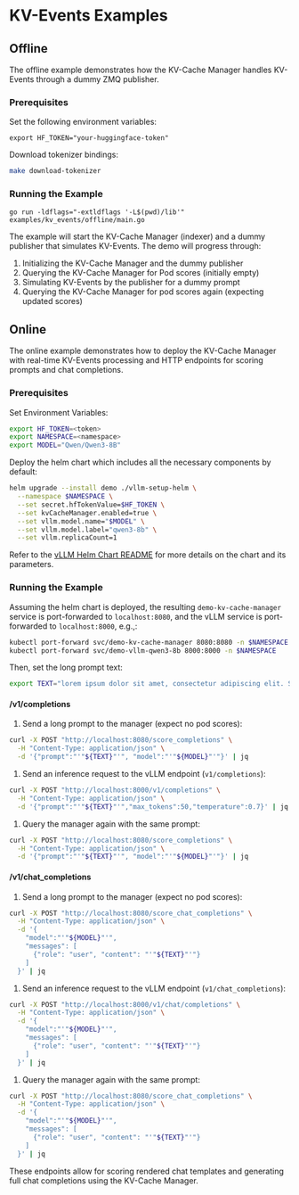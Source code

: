 # KV-Events Examples

## Offline

The offline example demonstrates how the KV-Cache Manager handles KV-Events through a dummy ZMQ publisher.

### Prerequisites

Set the following environment variables:
```
export HF_TOKEN="your-huggingface-token"
```

Download tokenizer bindings:
```bash
make download-tokenizer
```

### Running the Example
```
go run -ldflags="-extldflags '-L$(pwd)/lib'" examples/kv_events/offline/main.go
```

The example will start the KV-Cache Manager (indexer) and a dummy publisher that simulates KV-Events. 
The demo will progress through:
1. Initializing the KV-Cache Manager and the dummy publisher
2. Querying the KV-Cache Manager for Pod scores (initially empty)
3. Simulating KV-Events by the publisher for a dummy prompt
4. Querying the KV-Cache Manager for pod scores again (expecting updated scores)

## Online

The online example demonstrates how to deploy the KV-Cache Manager with real-time KV-Events processing and HTTP endpoints for scoring prompts and chat completions.

### Prerequisites

Set Environment Variables:
```bash
export HF_TOKEN=<token>
export NAMESPACE=<namespace>
export MODEL="Qwen/Qwen3-8B"
```

Deploy the helm chart which includes all the necessary components by default:
```bash
helm upgrade --install demo ./vllm-setup-helm \
  --namespace $NAMESPACE \
  --set secret.hfTokenValue=$HF_TOKEN \
  --set kvCacheManager.enabled=true \
  --set vllm.model.name="$MODEL" \
  --set vllm.model.label="qwen3-8b" \
  --set vllm.replicaCount=1
```

Refer to the [vLLM Helm Chart README](../vllm-setup-helm/README.md) for more details on the chart and its parameters.

### Running the Example
Assuming the helm chart is deployed, the resulting `demo-kv-cache-manager` service is port-forwarded to `localhost:8080`, 
and the vLLM service is port-forwarded to `localhost:8000`, e.g.,:

```bash
kubectl port-forward svc/demo-kv-cache-manager 8080:8080 -n $NAMESPACE
kubectl port-forward svc/demo-vllm-qwen3-8b 8000:8000 -n $NAMESPACE
```

Then, set the long prompt text:

```bash
export TEXT="lorem ipsum dolor sit amet, consectetur adipiscing elit. Sed do eiusmod tempor incididunt ut labore et dolore magna aliqua. Ut enim ad minim veniam, quis nostrud exercitation ullamco laboris nisi ut aliquip ex ea commodo consequat. Duis aute irure dolor in reprehenderit in voluptate velit esse cillum dolore eu fugiat nulla pariatur. Excepteur sint occaecat cupidatat non proident, sunt in culpa qui officia deserunt mollit anim id est laborum. Lorem ipsum dolor sit amet, consectetur adipiscing elit. Curabitur pretium tincidunt lacus. Nulla gravida orci a odio. Nullam varius, turpis et commodo pharetra, est eros bibendum elit, nec luctus magna felis sollicitudin mauris. Integer in mauris eu nibh euismod gravida. Duis ac tellus et risus vulputate vehicula. Donec lobortis risus a elit. Etiam tempor. Ut ullamcorper, ligula eu tempor congue, eros est euismod turpis, id tincidunt sapien risus a quam. Maecenas fermentum consequat mi. Donec fermentum. Pellentesque malesuada nulla a mi. Duis sapien sem, aliquet nec, commodo eget, consequat quis, neque. Aliquam faucibus, elit ut dictum aliquet, felis nisl adipiscing sapien, sed malesuada diam lacus eget erat. Cras mollis scelerisque nunc. Nullam arcu. Aliquam consequat. Curabitur augue lorem, dapibus quis, laoreet et, pretium ac, nisi. Aenean magna nisl, mollis quis, molestie eu, feugiat in, orci. In hac habitasse platea dictumst. sunt in culpa qui officia deserunt mollit anim id est laborum. Lorem ipsum dolor sit amet, consectetur adipiscing elit. Curabitur pretium tincidunt lacus. Nulla gravida orci a odio. Nullam varius, turpis et commodo pharetra, est eros bibendum elit, nec luctus magna felis sollicitudin mauris. Integer in mauris eu nibh euismod gravida. Duis ac tellus et risus vulputate vehicula. Donec lobortis risus a elit. Etiam tempor. Ut ullamcorper, ligula eu tempor congue, eros est euismod turpis, id tincidunt sapien risus a quam. Maecenas fermentum consequat mi. Donec fermentum. Pellentesque malesuada nulla a mi. Duis sapien sem, aliquet nec, commodo eget, consequat quis, neque. Aliquam faucibus, elit ut dictum aliquet, felis nisl adipiscing sapien, sed malesuada diam lacus eget erat. Cras mollis scelerisque nunc. Nullam arcu. Aliquam consequat. Curabitur augue lorem, dapibus quis, laoreet et, pretium ac, nisi. Aenean magna nisl, mollis quis, molestie eu, feugiat in, orci. In hac habitasse platea dictumst."
```

#### /v1/completions

1. Send a long prompt to the manager (expect no pod scores):
```bash
curl -X POST "http://localhost:8080/score_completions" \
  -H "Content-Type: application/json" \
  -d '{"prompt":"'"${TEXT}"'", "model":"'"${MODEL}"'"}' | jq
```

1. Send an inference request to the vLLM endpoint (`v1/completions`):
```bash
curl -X POST "http://localhost:8000/v1/completions" \
  -H "Content-Type: application/json" \
  -d '{"prompt":"'"${TEXT}"'","max_tokens":50,"temperature":0.7}' | jq
```

1. Query the manager again with the same prompt:
```bash
curl -X POST "http://localhost:8080/score_completions" \
  -H "Content-Type: application/json" \
  -d '{"prompt":"'"${TEXT}"'", "model":"'"${MODEL}"'"}' | jq
```

#### /v1/chat_completions

1. Send a long prompt to the manager (expect no pod scores):
```bash
curl -X POST "http://localhost:8080/score_chat_completions" \
  -H "Content-Type: application/json" \
  -d '{
    "model":"'"${MODEL}"'",
    "messages": [
      {"role": "user", "content": "'"${TEXT}"'"}
    ]
  }' | jq
```

1. Send an inference request to the vLLM endpoint (`v1/chat_completions`):
```bash
curl -X POST "http://localhost:8000/v1/chat/completions" \
  -H "Content-Type: application/json" \
  -d '{
    "model":"'"${MODEL}"'",
    "messages": [
      {"role": "user", "content": "'"${TEXT}"'"}
    ]
  }' | jq
```

1. Query the manager again with the same prompt:
```bash
curl -X POST "http://localhost:8080/score_chat_completions" \
  -H "Content-Type: application/json" \
  -d '{
    "model":"'"${MODEL}"'",
    "messages": [
      {"role": "user", "content": "'"${TEXT}"'"}
    ]
  }' | jq
```

These endpoints allow for scoring rendered chat templates and generating full chat completions using the KV-Cache Manager.

